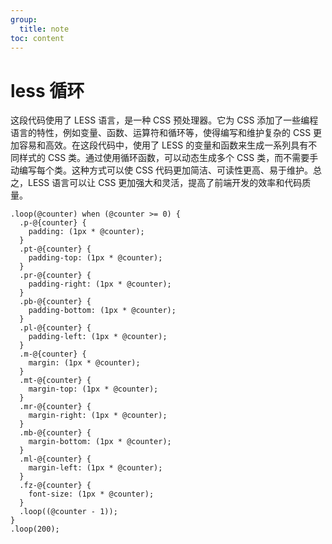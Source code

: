 ```yaml
---
group:
  title: note
toc: content
---
```


# less 循环

这段代码使用了 LESS 语言，是一种 CSS 预处理器。它为 CSS 添加了一些编程语言的特性，例如变量、函数、运算符和循环等，使得编写和维护复杂的 CSS 更加容易和高效。在这段代码中，使用了 LESS 的变量和函数来生成一系列具有不同样式的 CSS 类。通过使用循环函数，可以动态生成多个 CSS 类，而不需要手动编写每个类。这种方式可以使 CSS 代码更加简洁、可读性更高、易于维护。总之，LESS 语言可以让 CSS 更加强大和灵活，提高了前端开发的效率和代码质量。

```less
.loop(@counter) when (@counter >= 0) {
  .p-@{counter} {
    padding: (1px * @counter);
  }
  .pt-@{counter} {
    padding-top: (1px * @counter);
  }
  .pr-@{counter} {
    padding-right: (1px * @counter);
  }
  .pb-@{counter} {
    padding-bottom: (1px * @counter);
  }
  .pl-@{counter} {
    padding-left: (1px * @counter);
  }
  .m-@{counter} {
    margin: (1px * @counter);
  }
  .mt-@{counter} {
    margin-top: (1px * @counter);
  }
  .mr-@{counter} {
    margin-right: (1px * @counter);
  }
  .mb-@{counter} {
    margin-bottom: (1px * @counter);
  }
  .ml-@{counter} {
    margin-left: (1px * @counter);
  }
  .fz-@{counter} {
    font-size: (1px * @counter);
  }
  .loop((@counter - 1));
}
.loop(200);
```
